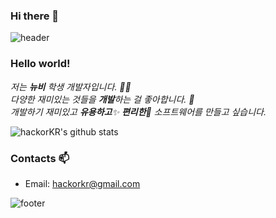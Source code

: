 ### Hi there 👋


<!--
**hackorKR/hackorKR** is a ✨ _special_ ✨ repository because its `README.md` (this file) appears on your GitHub profile.

Here are some ideas to get you started:

- 🔭 I’m currently working on ...
- 🌱 I’m currently learning ...
- 👯 I’m looking to collaborate on ...
- 🤔 I’m looking for help with ...
- 💬 Ask me about ...
- 📫 How to reach me: ...
- 😄 Pronouns: ...
- ⚡ Fun fact: ...
-->



![header](https://capsule-render.vercel.app/api?type=wave&color=gradient&height=300&section=header&text=HackorKR's%20Github&fontSize=40)

### Hello world!&nbsp;

<p>
  <em>
    저는 <b>뉴비</b> 학생 개발자입니다. 👨‍💻 <br>
    다양한 재미있는 것들을 <b>개발</b>하는 걸 좋아합니다. 🎁 <br>
    개발하기 재미있고 <b>유용하고</b>✨ <b>편리한</b>🎉 소프트웨어를 만들고 싶습니다. 
  </em>  
</p>

![hackorKR's github stats](https://github-readme-stats.vercel.app/api?username=hackorKR&show_icons=true)


### Contacts 📫

* Email: hackorkr@gmail.com


![footer](https://capsule-render.vercel.app/api?type=wave&color=gradient&height=150&section=footer)
